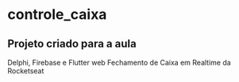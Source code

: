 # controle_caixa

## Projeto criado para a aula
Delphi, Firebase e Flutter web Fechamento de Caixa em Realtime
da Rocketseat

